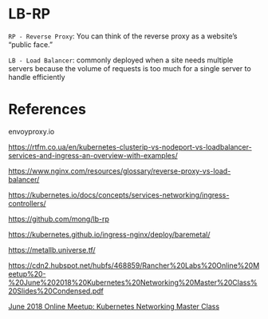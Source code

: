 # LB-RP 

`RP - Reverse Proxy`: You can think of the reverse proxy as a website’s “public face.”

`LB - Load Balancer`: commonly deployed when a site needs multiple servers because the volume of requests is too much for a single server to handle efficiently



# References

envoyproxy.io

https://rtfm.co.ua/en/kubernetes-clusterip-vs-nodeport-vs-loadbalancer-services-and-ingress-an-overview-with-examples/

https://www.nginx.com/resources/glossary/reverse-proxy-vs-load-balancer/

https://kubernetes.io/docs/concepts/services-networking/ingress-controllers/

https://github.com/mong/lb-rp


https://kubernetes.github.io/ingress-nginx/deploy/baremetal/

https://metallb.universe.tf/ 


https://cdn2.hubspot.net/hubfs/468859/Rancher%20Labs%20Online%20Meetup%20-%20June%202018%20Kubernetes%20Networking%20Master%20Class%20Slides%20Condensed.pdf


[June 2018 Online Meetup: Kubernetes Networking Master Class](https://www.youtube.com/watch?v=GXq3FS8M_kw)
